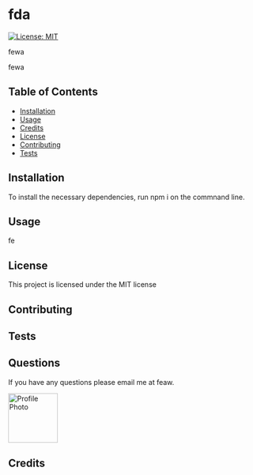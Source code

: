 
# fda

[![License: MIT](https://img.shields.io/badge/License-MIT-yellow.svg)](https://opensource.org/licenses/MIT)

fewa

fewa

## Table of Contents

* [Installation](#installation)
* [Usage](#usage)
* [Credits](#credits)
* [License](#license)
* [Contributing](#contributing)
* [Tests](#tests)
## Installation

To install the necessary dependencies, run npm i on the commnand line.

## Usage

fe

## License

This project is licensed under the MIT license

## Contributing

## Tests

## Questions

If you have any questions please email me at feaw.

<img src="https://avatars2.githubusercontent.com/u/9362822?v=4" alt="Profile Photo" width="100px"/>

## Credits



